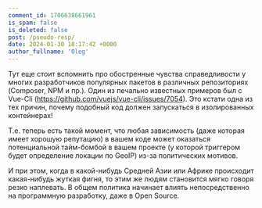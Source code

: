 ```yaml
---
comment_id: 1706638661961
is_spam: false
is_deleted: false
post: /pseudo-resp/
date: 2024-01-30 18:17:42 +0000
author_fullname: 'Oleg'
---
```


Тут еще стоит вспомнить про обостренные чувства справедливости у многих разработчиков популярных пакетов в различных репозиториях (Composer, NPM и пр.). Один из печально известных примеров был с Vue-Cli (https://github.com/vuejs/vue-cli/issues/7054). Это кстати одна из тех причин, почему подобный код должен запускаться в изолированных контейнерах!

Т.е. теперь есть такой момент, что любая зависимость (даже которая имеет хорошую репутацию) в вашем коде может оказаться потенциальной тайм-бомбой в вашем проекте (у которой триггером будет определение локации по GeoIP) из-за политических мотивов.

И при этом, когда в какой-нибудь Средней Азии или Африке происходит какая-нибудь жуткая фигня, то этим же людям становится мягко говоря резко наплевать. В общем политика начинает влиять непосредственно на программную разработку, даже в Open Source.
